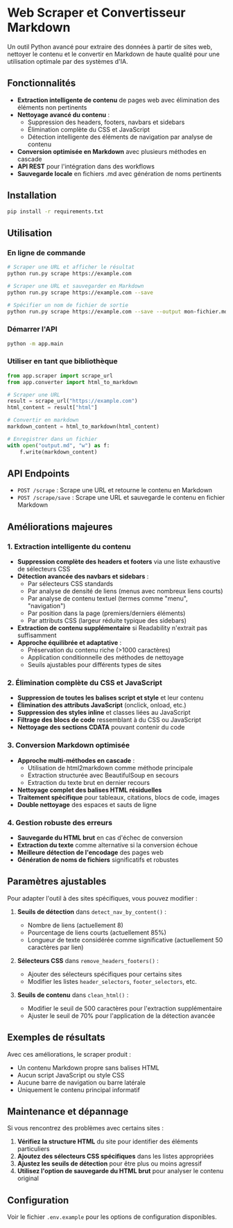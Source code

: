 # Web Scraper et Convertisseur Markdown

Un outil Python avancé pour extraire des données à partir de sites web, nettoyer le contenu et le convertir en Markdown de haute qualité pour une utilisation optimale par des systèmes d'IA.

## Fonctionnalités

- **Extraction intelligente de contenu** de pages web avec élimination des éléments non pertinents
- **Nettoyage avancé du contenu** :
  - Suppression des headers, footers, navbars et sidebars
  - Élimination complète du CSS et JavaScript
  - Détection intelligente des éléments de navigation par analyse de contenu
- **Conversion optimisée en Markdown** avec plusieurs méthodes en cascade
- **API REST** pour l'intégration dans des workflows
- **Sauvegarde locale** en fichiers .md avec génération de noms pertinents

## Installation

```bash
pip install -r requirements.txt
```

## Utilisation

### En ligne de commande

```bash
# Scraper une URL et afficher le résultat
python run.py scrape https://example.com

# Scraper une URL et sauvegarder en Markdown
python run.py scrape https://example.com --save

# Spécifier un nom de fichier de sortie
python run.py scrape https://example.com --save --output mon-fichier.md
```

### Démarrer l'API

```bash
python -m app.main
```

### Utiliser en tant que bibliothèque

```python
from app.scraper import scrape_url
from app.converter import html_to_markdown

# Scraper une URL
result = scrape_url("https://example.com")
html_content = result["html"]

# Convertir en markdown
markdown_content = html_to_markdown(html_content)

# Enregistrer dans un fichier
with open("output.md", "w") as f:
    f.write(markdown_content)
```

## API Endpoints

- `POST /scrape` : Scrape une URL et retourne le contenu en Markdown
- `POST /scrape/save` : Scrape une URL et sauvegarde le contenu en fichier Markdown

## Améliorations majeures

### 1. Extraction intelligente du contenu

- **Suppression complète des headers et footers** via une liste exhaustive de sélecteurs CSS
- **Détection avancée des navbars et sidebars** :
  - Par sélecteurs CSS standards
  - Par analyse de densité de liens (menus avec nombreux liens courts)
  - Par analyse de contenu textuel (termes comme "menu", "navigation")
  - Par position dans la page (premiers/derniers éléments)
  - Par attributs CSS (largeur réduite typique des sidebars)
- **Extraction de contenu supplémentaire** si Readability n'extrait pas suffisamment
- **Approche équilibrée et adaptative** :
  - Préservation du contenu riche (>1000 caractères)
  - Application conditionnelle des méthodes de nettoyage
  - Seuils ajustables pour différents types de sites

### 2. Élimination complète du CSS et JavaScript

- **Suppression de toutes les balises script et style** et leur contenu
- **Élimination des attributs JavaScript** (onclick, onload, etc.)
- **Suppression des styles inline** et classes liées au JavaScript
- **Filtrage des blocs de code** ressemblant à du CSS ou JavaScript
- **Nettoyage des sections CDATA** pouvant contenir du code

### 3. Conversion Markdown optimisée

- **Approche multi-méthodes en cascade** :
  - Utilisation de html2markdown comme méthode principale
  - Extraction structurée avec BeautifulSoup en secours
  - Extraction du texte brut en dernier recours
- **Nettoyage complet des balises HTML résiduelles**
- **Traitement spécifique** pour tableaux, citations, blocs de code, images
- **Double nettoyage** des espaces et sauts de ligne

### 4. Gestion robuste des erreurs

- **Sauvegarde du HTML brut** en cas d'échec de conversion
- **Extraction du texte** comme alternative si la conversion échoue
- **Meilleure détection de l'encodage** des pages web
- **Génération de noms de fichiers** significatifs et robustes

## Paramètres ajustables

Pour adapter l'outil à des sites spécifiques, vous pouvez modifier :

1. **Seuils de détection** dans `detect_nav_by_content()` :
   - Nombre de liens (actuellement 8)
   - Pourcentage de liens courts (actuellement 85%)
   - Longueur de texte considérée comme significative (actuellement 50 caractères par lien)

2. **Sélecteurs CSS** dans `remove_headers_footers()` :
   - Ajouter des sélecteurs spécifiques pour certains sites
   - Modifier les listes `header_selectors`, `footer_selectors`, etc.

3. **Seuils de contenu** dans `clean_html()` :
   - Modifier le seuil de 500 caractères pour l'extraction supplémentaire
   - Ajuster le seuil de 70% pour l'application de la détection avancée

## Exemples de résultats

Avec ces améliorations, le scraper produit :
- Un contenu Markdown propre sans balises HTML
- Aucun script JavaScript ou style CSS
- Aucune barre de navigation ou barre latérale
- Uniquement le contenu principal informatif

## Maintenance et dépannage

Si vous rencontrez des problèmes avec certains sites :

1. **Vérifiez la structure HTML** du site pour identifier des éléments particuliers
2. **Ajoutez des sélecteurs CSS spécifiques** dans les listes appropriées
3. **Ajustez les seuils de détection** pour être plus ou moins agressif
4. **Utilisez l'option de sauvegarde du HTML brut** pour analyser le contenu original

## Configuration

Voir le fichier `.env.example` pour les options de configuration disponibles. 